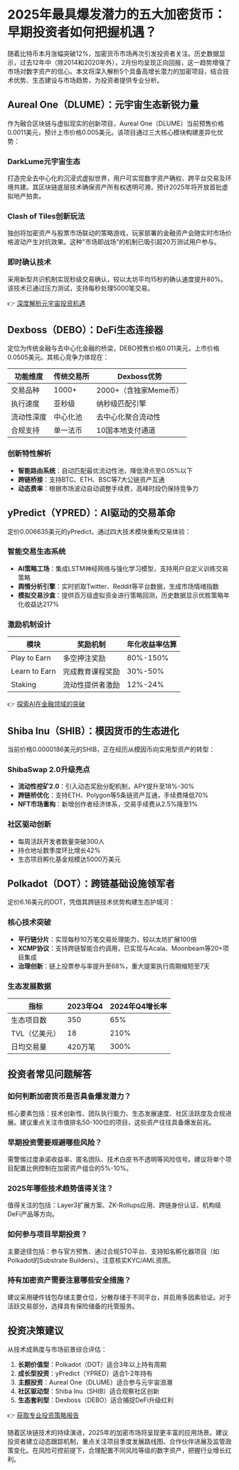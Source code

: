 # 2025年最具爆发潜力的五大加密货币：早期投资者如何把握机遇？

随着比特币本月涨幅突破12%，加密货币市场再次引发投资者关注。历史数据显示，过去12年中（除2014和2020年外），2月份均呈现正向回报，这一趋势增强了市场对数字资产的信心。本文将深入解析5个具备高增长潜力的加密项目，结合技术优势、生态建设与市场趋势，为投资者提供专业分析。

## Aureal One（DLUME）：元宇宙生态新锐力量

作为融合区块链与虚拟现实的创新项目，Aureal One（DLUME）当前预售价格0.0011美元，预计上市价格0.005美元。该项目通过三大核心模块构建差异化优势：

### DarkLume元宇宙生态
打造完全去中心化的沉浸式虚拟世界，用户可实现数字资产确权、跨平台交易及环境共建。其区块链底层技术确保资产所有权透明可溯，预计2025年将开放首批虚拟地产拍卖。

### Clash of Tiles创新玩法
独创将加密资产与股票市场联动的策略游戏，玩家部署的金融资产会随实时市场价格波动产生对抗效果。这种"市场即战场"的机制已吸引超20万测试用户参与。

### 即时确认技术
采用新型共识机制实现秒级交易确认，较以太坊平均15秒的确认速度提升80%。该技术已通过压力测试，支持每秒处理5000笔交易。

👉 [深度解析元宇宙投资机遇](https://bit.ly/okx_welcome)

## Dexboss（DEBO）：DeFi生态连接器

定位为传统金融与去中心化金融的桥梁，DEBO预售价格0.011美元，上市价格0.0505美元。其核心竞争力体现在：

| 功能维度       | 传统交易所 | Dexboss优势          |
|----------------|------------|----------------------|
| 交易品种       | 1000+      | 2000+（含独家Meme币）|
| 执行速度       | 亚秒级     | 纳秒级匹配引擎       |
| 流动性深度     | 中心化池   | 去中心化聚合流动性   |
| 合规支持       | 单一法币   | 10国本地支付通道     |

### 创新特性解析
- **智能路由系统**：自动匹配最优流动性池，降低滑点至0.05%以下
- **跨链桥接**：支持BTC、ETH、BSC等7大公链资产互通
- **动态费率**：根据市场波动自动调整手续费，高峰时段仍保持竞争力

## yPredict（YPRED）：AI驱动的交易革命

定价0.006635美元的yPredict，通过四大技术模块重构交易体验：

### 智能交易生态系统
- **AI策略工场**：集成LSTM神经网络与强化学习模型，支持用户自定义训练交易策略
- **舆情分析引擎**：实时抓取Twitter、Reddit等平台数据，生成市场情绪指数
- **模拟交易沙盒**：提供百万级虚拟资金进行策略回测，历史数据显示优胜策略年化收益达217%

### 激励机制设计
| 模块         | 奖励机制                | 年化收益率估算 |
|--------------|-------------------------|----------------|
| Play to Earn | 多空押注奖励            | 80%-150%       |
| Learn to Earn| 完成教育课程奖励        | 30%-50%        |
| Staking      | 流动性提供者激励        | 12%-24%        |

👉 [探索AI在金融领域的突破](https://bit.ly/okx_welcome)

## Shiba Inu（SHIB）：模因货币的生态进化

当前价格0.0000186美元的SHIB，正在经历从模因币向实用型资产的转型：

### ShibaSwap 2.0升级亮点
- **流动性挖矿2.0**：引入动态奖励分配机制，APY提升至18%-30%
- **跨链桥优化**：支持ETH、Polygon等5条链资产互通，手续费降低70%
- **NFT市场重构**：新增创作者经济体系，交易手续费从2.5%降至1%

### 社区驱动创新
- 每周活跃开发者数量突破300人
- 持仓地址数季度环比增长42%
- 生态项目孵化基金规模达5000万美元

## Polkadot（DOT）：跨链基础设施领军者

定价6.16美元的DOT，凭借其跨链技术优势构建生态护城河：

### 核心技术突破
- **平行链分片**：实现每秒10万笔交易处理能力，较以太坊扩展100倍
- **XCMP协议**：支持跨链智能合约调用，已实现与Acala、Moonbeam等20+项目集成
- **治理创新**：链上投票参与率提升至68%，重大提案执行周期缩短至7天

### 生态发展数据
| 指标           | 2023年Q4 | 2024年Q4增长率 |
|----------------|----------|----------------|
| 生态项目数     | 350      | 65%            |
| TVL（亿美元）  | 18       | 210%           |
| 日均交易量     | 420万笔  | 300%           |

## 投资者常见问题解答

### 如何判断加密货币是否具备爆发潜力？
核心要素包括：技术创新性、团队执行能力、生态发展速度、社区活跃度及合规进展。建议重点关注市值排名50-100位的项目，这些资产往往具备爆发前兆。

### 早期投资需要规避哪些风险？
需警惕过度承诺收益率、匿名团队、技术白皮书不透明等风险信号。建议将单个项目配置比例控制在加密资产组合的5%-10%。

### 2025年哪些技术趋势值得关注？
值得关注的包括：Layer3扩展方案、ZK-Rollups应用、跨链身份认证、机构级DeFi产品等方向。

### 如何参与项目早期投资？
主要途径包括：参与官方预售、通过合规STO平台、支持知名孵化器项目（如Polkadot的Substrate Builders）。注意核实KYC/AML资质。

### 持有加密资产需要注意哪些安全措施？
建议采用硬件钱包存储主要仓位，分散存储于不同平台，并启用多因素验证。对于活跃交易部分，选择具有保险储备的托管服务。

## 投资决策建议

从技术成熟度与市场前景综合评估：
1. **长期价值型**：Polkadot（DOT）适合3年以上持有周期
2. **成长型投资**：yPredict（YPRED）适合1-2年持有
3. **主题投资**：Aureal One（DLUME）适合参与元宇宙浪潮
4. **社区驱动型**：Shiba Inu（SHIB）适合观察社区创新
5. **生态套利型**：Dexboss（DEBO）适合捕捉DeFi升级红利

👉 [获取专业投资策略报告](https://bit.ly/okx_welcome)

随着区块链技术的持续演进，2025年的加密市场将呈现更丰富的应用场景。建议投资者建立动态跟踪机制，重点关注项目季度发展路线图、合作伙伴进展及监管政策变化。在风险可控前提下，合理配置不同风险等级的数字资产，把握行业增长红利。